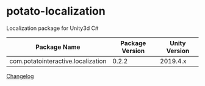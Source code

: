 # potato-localization
Localization package for Unity3d C#

| Package Name | Package Version | Unity Version |
|-----|-----|-----|
| com.potatointeractive.localization | 0.2.2 | 2019.4.x |

[Changelog](CHANGELOG.md)